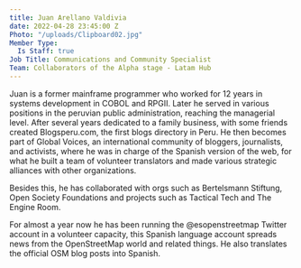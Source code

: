 ```yaml
---
title: Juan Arellano Valdivia
date: 2022-04-28 23:45:00 Z
Photo: "/uploads/Clipboard02.jpg"
Member Type:
  Is Staff: true
Job Title: Communications and Community Specialist
Team: Collaborators of the Alpha stage - Latam Hub
---
```


Juan is a former mainframe programmer who worked for 12 years in systems development in COBOL and RPGII. Later he served in various positions in the peruvian public administration, reaching the managerial level. After several years dedicated to a family business, with some friends created Blogsperu.com, the first blogs directory in Peru. He then becomes part of Global Voices, an international community of bloggers, journalists, and activists, where he was in charge of the Spanish version of the web, for what he built a team of volunteer translators and made various strategic alliances with other organizations. 

Besides this, he has collaborated with orgs such as Bertelsmann Stiftung, Open Society Foundations and projects such as Tactical Tech and The Engine Room. 

For almost a year now he has been running the @esopenstreetmap Twitter account in a volunteer capacity, this Spanish language account spreads news from the OpenStreetMap world and related things. He also translates the official OSM blog posts into Spanish.
